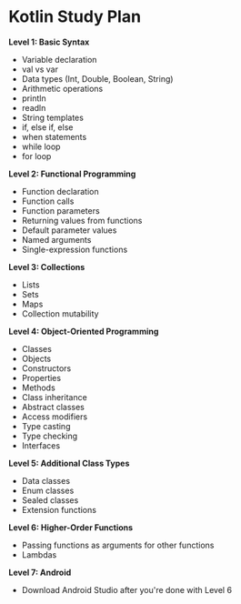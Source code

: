 # Kotlin Study Plan

**Level 1: Basic Syntax**
- Variable declaration
- val vs var
- Data types (Int, Double, Boolean, String)
- Arithmetic operations
- println
- readln
- String templates
- if, else if, else
- when statements
- while loop
- for loop

**Level 2: Functional Programming**
- Function declaration
- Function calls
- Function parameters
- Returning values from functions
- Default parameter values
- Named arguments
- Single-expression functions

**Level 3: Collections**
- Lists
- Sets
- Maps
- Collection mutability

**Level 4: Object-Oriented Programming**
- Classes
- Objects
- Constructors
- Properties
- Methods
- Class inheritance
- Abstract classes
- Access modifiers
- Type casting
- Type checking
- Interfaces

**Level 5: Additional Class Types**
- Data classes
- Enum classes
- Sealed classes
- Extension functions

**Level 6: Higher-Order Functions**
- Passing functions as arguments for other functions
- Lambdas

**Level 7: Android**
- Download Android Studio after you're done with Level 6